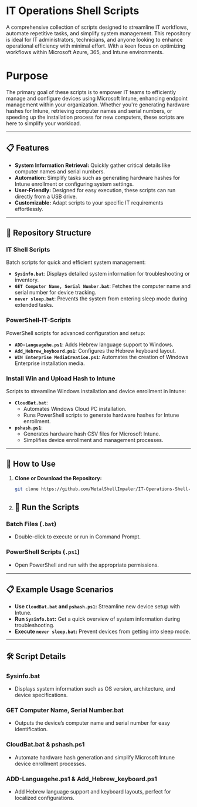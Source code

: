 # IT Operations Shell Scripts  

A comprehensive collection of scripts designed to streamline IT workflows, automate repetitive tasks, and simplify system management. This repository is ideal for IT administrators, technicians, and anyone looking to enhance operational efficiency with minimal effort.
With a keen focus on optimizing workflows within Microsoft Azure, 365, and Intune environments.

# Purpose

The primary goal of these scripts is to empower IT teams to efficiently manage and configure devices using Microsoft Intune, enhancing endpoint management within your organization. Whether you're generating hardware hashes for Intune, retrieving computer names and serial numbers, or speeding up the installation process for new computers, these scripts are here to simplify your workload.

---

## 📋 Features  
- **System Information Retrieval:** Quickly gather critical details like computer names and serial numbers.  
- **Automation:** Simplify tasks such as generating hardware hashes for Intune enrollment or configuring system settings.  
- **User-Friendly:** Designed for easy execution, these scripts can run directly from a USB drive.  
- **Customizable:** Adapt scripts to your specific IT requirements effortlessly.  

---

## 📂 Repository Structure  

### **IT Shell Scripts**  
Batch scripts for quick and efficient system management:  
- **`Sysinfo.bat`**: Displays detailed system information for troubleshooting or inventory.  
- **`GET Computer Name, Serial Number.bat`**: Fetches the computer name and serial number for device tracking.  
- **`never sleep.bat`**: Prevents the system from entering sleep mode during extended tasks.  

### **PowerShell-IT-Scripts**  
PowerShell scripts for advanced configuration and setup:  
- **`ADD-Languagehe.ps1`**: Adds Hebrew language support to Windows.  
- **`Add_Hebrew_keyboard.ps1`**: Configures the Hebrew keyboard layout.  
- **`WIN Enterprise MediaCreation.ps1`**: Automates the creation of Windows Enterprise installation media.  

### **Install Win and Upload Hash to Intune**  
Scripts to streamline Windows installation and device enrollment in Intune:  
- **`CloudBat.bat`**:  
  - Automates Windows Cloud PC installation.  
  - Runs PowerShell scripts to generate hardware hashes for Intune enrollment.   
- **`pshash.ps1`**:  
  - Generates hardware hash CSV files for Microsoft Intune.  
  - Simplifies device enrollment and management processes.  

---

## 🚀 How to Use  

1. **Clone or Download the Repository:**  
   ```bash  
   git clone https://github.com/MetalShellImpaler/IT-Operations-Shell-Scripts.git  

2. ## 🚀 Run the Scripts  

### Batch Files (`.bat`)  
- Double-click to execute or run in Command Prompt.  

### PowerShell Scripts (`.ps1`)  
- Open PowerShell and run with the appropriate permissions.  

---

## 📋 Example Usage Scenarios  

- **Use `CloudBat.bat` and `pshash.ps1`:** Streamline new device setup with Intune.  
- **Run `Sysinfo.bat`:** Get a quick overview of system information during troubleshooting.  
- **Execute `never sleep.bat`:** Prevent devices from getting into sleep mode.

---

## 🛠️ Script Details  

### **Sysinfo.bat**  
- Displays system information such as OS version, architecture, and device specifications.  

### **GET Computer Name, Serial Number.bat**  
- Outputs the device’s computer name and serial number for easy identification.  

### **CloudBat.bat & pshash.ps1**  
- Automate hardware hash generation and simplify Microsoft Intune device enrollment processes.  

### **ADD-Languagehe.ps1 & Add_Hebrew_keyboard.ps1**  
- Add Hebrew language support and keyboard layouts, perfect for localized configurations.  
